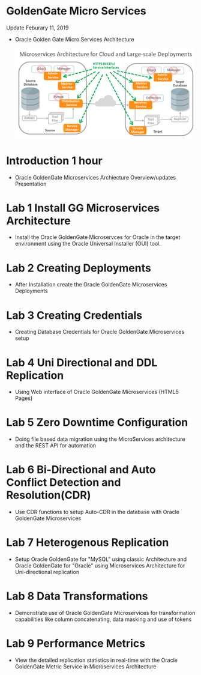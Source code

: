 # GoldenGate Micro Services

Update Feburary 11, 2019


-   Oracle Golden Gate  Micro Services Architecture

	![](images/100/GGMicroServicesArchitecture.png)


# Introduction	1 hour 

- Oracle GoldenGate Microservices Archiecture Overview/updates Presentation 


# Lab 1	Install GG Microservices Architecture	

- Install the Oracle GoldenGate Microservces for Oracle in the target environment using the Oracle Universal Installer (OUI) tool.


# Lab 2	Creating Deployments

- After Installation create the Oracle GoldenGate Microservices Deployments

# Lab 3	Creating Credentials

- Creating Database Credentials for Oracle GoldenGate Microservices setup


# Lab 4	Uni Directional and DDL Replication

- Using Web interface of Oracle GoldenGate Microservices  (HTML5 Pages)

		
# Lab 5	Zero Downtime Configuration

- Doing file based data migration using the MicroServices architecture and the REST API for automation


# Lab 6	Bi-Directional and Auto Conflict Detection and Resolution(CDR)

- Use CDR functions to setup Auto-CDR in the database with Oracle GoldenGate Microservices
		
# Lab 7	Heterogenous Replication

- Setup Oracle GoldenGate for "MySQL" using classic Architecture and Oracle GoldenGate for "Oracle" using Microservices Architecture for Uni-directional replication
		
# Lab 8	Data Transformations	

- Demonstrate use of Oracle GoldenGate Microservices for transformation capabilities like column concatenating, data masking and use of tokens
		
# Lab 9	Performance Metrics	
		
- View the detailed replication statistics in real-time with the Oracle GoldenGate Metric Service in Microservices Architecture
